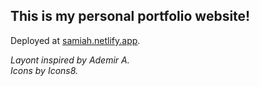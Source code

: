 This is my personal portfolio website!  
---
Deployed at [samiah.netlify.app](samiah.netlify.app).   

*Layont inspired by Ademir A.*  
*Icons by Icons8.*
